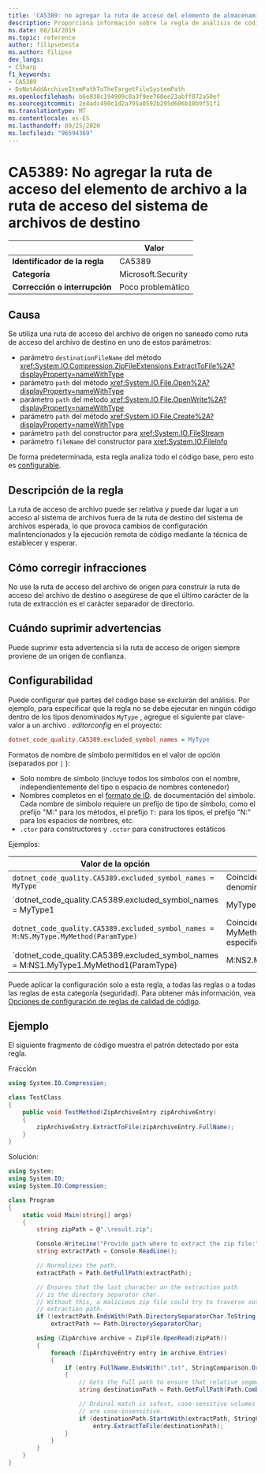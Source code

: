 ```yaml
---
title: 'CA5389: no agregar la ruta de acceso del elemento de almacenamiento a la ruta de acceso del sistema de archivos de destino (análisis de código)'
description: Proporciona información sobre la regla de análisis de código CA5389, incluidas las causas, cómo corregir las infracciones y cuándo suprimirlas.
ms.date: 08/14/2019
ms.topic: reference
author: filipsebesta
ms.author: filipse
dev_langs:
- CSharp
f1_keywords:
- CA5389
- DoNotAddArchiveItemPathToTheTargetFileSystemPath
ms.openlocfilehash: b6e838c194909c8a3f9ee760ee23abff872a50ef
ms.sourcegitcommit: 2e4adc490c1d2a705a0592b295d606b10b9f51f1
ms.translationtype: MT
ms.contentlocale: es-ES
ms.lasthandoff: 09/25/2020
ms.locfileid: "96594369"
---
```

# <a name="ca5389-do-not-add-archive-items-path-to-the-target-file-system-path"></a>CA5389: No agregar la ruta de acceso del elemento de archivo a la ruta de acceso del sistema de archivos de destino

| | Valor |
|-|-|
| **Identificador de la regla** |CA5389|
| **Categoría** |Microsoft.Security|
| **Corrección o interrupción** |Poco problemático|

## <a name="cause"></a>Causa

Se utiliza una ruta de acceso del archivo de origen no saneado como ruta de acceso del archivo de destino en uno de estos parámetros:

- parámetro `destinationFileName` del método <xref:System.IO.Compression.ZipFileExtensions.ExtractToFile%2A?displayProperty=nameWithType>
- parámetro `path` del método <xref:System.IO.File.Open%2A?displayProperty=nameWithType>
- parámetro `path` del método <xref:System.IO.File.OpenWrite%2A?displayProperty=nameWithType>
- parámetro `path` del método <xref:System.IO.File.Create%2A?displayProperty=nameWithType>
- parámetro `path` del constructor para <xref:System.IO.FileStream>
- parámetro `fileName` del constructor para <xref:System.IO.FileInfo>

De forma predeterminada, esta regla analiza todo el código base, pero esto es [configurable](#configurability).

## <a name="rule-description"></a>Descripción de la regla

La ruta de acceso de archivo puede ser relativa y puede dar lugar a un acceso al sistema de archivos fuera de la ruta de destino del sistema de archivos esperada, lo que provoca cambios de configuración malintencionados y la ejecución remota de código mediante la técnica de establecer y esperar.

## <a name="how-to-fix-violations"></a>Cómo corregir infracciones

No use la ruta de acceso del archivo de origen para construir la ruta de acceso del archivo de destino o asegúrese de que el último carácter de la ruta de extracción es el carácter separador de directorio.

## <a name="when-to-suppress-warnings"></a>Cuándo suprimir advertencias

Puede suprimir esta advertencia si la ruta de acceso de origen siempre proviene de un origen de confianza.

## <a name="configurability"></a>Configurabilidad

Puede configurar qué partes del código base se excluirán del análisis. Por ejemplo, para especificar que la regla no se debe ejecutar en ningún código dentro de los tipos denominados `MyType` , agregue el siguiente par clave-valor a un archivo *. editorconfig* en el proyecto:

```ini
dotnet_code_quality.CA5389.excluded_symbol_names = MyType
```

Formatos de nombre de símbolo permitidos en el valor de opción (separados por `|` ):

- Solo nombre de símbolo (incluye todos los símbolos con el nombre, independientemente del tipo o espacio de nombres contenedor)
- Nombres completos en el [formato de ID](https://github.com/dotnet/csharplang/blob/master/spec/documentation-comments.md#id-string-format). de documentación del símbolo. Cada nombre de símbolo requiere un prefijo de tipo de símbolo, como el prefijo "M:" para los métodos, el prefijo `T:` para los tipos, el prefijo "N:" para los espacios de nombres, etc.
- `.ctor` para constructores y `.cctor` para constructores estáticos

Ejemplos:

| Valor de la opción | Resumen |
| --- | --- |
|`dotnet_code_quality.CA5389.excluded_symbol_names = MyType` | Coincide con todos los símbolos denominados ' altype ' en la compilación
|`dotnet_code_quality.CA5389.excluded_symbol_names = MyType1|MyType2` | Coincide con todos los símbolos denominados ' MyType1 ' o ' MyType2 ' en la compilación
|`dotnet_code_quality.CA5389.excluded_symbol_names = M:NS.MyType.MyMethod(ParamType)` | Coincide con el método específico ' MyMethod ' con la firma completa especificada
|`dotnet_code_quality.CA5389.excluded_symbol_names = M:NS1.MyType1.MyMethod1(ParamType)|M:NS2.MyType2.MyMethod2(ParamType)` | Coincide con los métodos específicos ' MyMethod1 ' y ' MyMethod2 ' con la firma completa correspondiente

Puede aplicar la configuración solo a esta regla, a todas las reglas o a todas las reglas de esta categoría (seguridad). Para obtener más información, vea [Opciones de configuración de reglas de calidad de código](../code-quality-rule-options.md).

## <a name="example"></a>Ejemplo

El siguiente fragmento de código muestra el patrón detectado por esta regla.

Fracción

```csharp
using System.IO.Compression;

class TestClass
{
    public void TestMethod(ZipArchiveEntry zipArchiveEntry)
    {
        zipArchiveEntry.ExtractToFile(zipArchiveEntry.FullName);
    }
}
```

Solución:

```csharp
using System;
using System.IO;
using System.IO.Compression;

class Program
{
    static void Main(string[] args)
    {
        string zipPath = @".\result.zip";

        Console.WriteLine("Provide path where to extract the zip file:");
        string extractPath = Console.ReadLine();

        // Normalizes the path.
        extractPath = Path.GetFullPath(extractPath);

        // Ensures that the last character on the extraction path
        // is the directory separator char.
        // Without this, a malicious zip file could try to traverse outside of the expected
        // extraction path.
        if (!extractPath.EndsWith(Path.DirectorySeparatorChar.ToString(), StringComparison.Ordinal))
            extractPath += Path.DirectorySeparatorChar;

        using (ZipArchive archive = ZipFile.OpenRead(zipPath))
        {
            foreach (ZipArchiveEntry entry in archive.Entries)
            {
                if (entry.FullName.EndsWith(".txt", StringComparison.OrdinalIgnoreCase))
                {
                    // Gets the full path to ensure that relative segments are removed.
                    string destinationPath = Path.GetFullPath(Path.Combine(extractPath, entry.FullName));

                    // Ordinal match is safest, case-sensitive volumes can be mounted within volumes that
                    // are case-insensitive.
                    if (destinationPath.StartsWith(extractPath, StringComparison.Ordinal))
                        entry.ExtractToFile(destinationPath);
                }
            }
        }
    }
}
```
